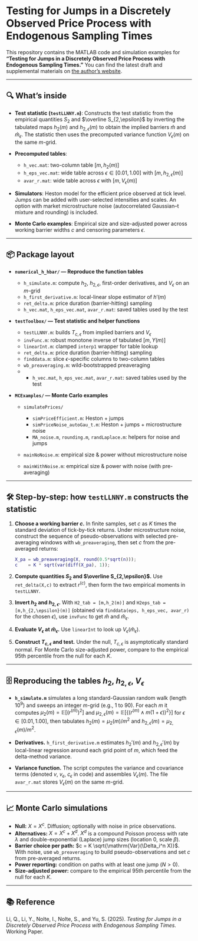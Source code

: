 # Testing for Jumps in a Discretely Observed Price Process with Endogenous Sampling Times

This repository contains the MATLAB code and simulation examples for **“Testing for Jumps in a Discretely Observed Price Process with Endogenous Sampling Times.”**
You can find the latest draft and supplemental materials on [the author’s website](https://www.shifanyu.com/).

---

## 🔍 What’s inside

* **Test statistic (`testLLNNY.m`)**:
Constructs the test statistic from the empirical quantities $S_{2}$ and $\overline S_{2,\epsilon}$ by inverting the tabulated maps $h_{2}(m)$ and $h_{2,\epsilon}(m)$ to obtain the implied barriers $\widehat m$ and $\widehat m_{\epsilon}$. The statistic then uses the precomputed variance function $V_{\epsilon}(m)$ on the same $m$-grid.

* **Precomputed tables**:

  * `h_vec.mat`: two-column table $[m, h_{2}(m)]$
  * `h_eps_vec.mat`: wide table across $\epsilon \in [0.01,1.00]$ with $[m, h_{2,\epsilon}(m)]$
  * `avar_r.mat`: wide table across $\epsilon$ with $[m, V_{\epsilon}(m)]$

* **Simulators**:
  Heston model for the efficient price observed at tick level. Jumps can be added with user-selected intensities and scales. An option with market microstructure noise (autocorrelated Gaussian–t mixture and rounding) is included.

* **Monte Carlo examples**:
  Empirical size and size-adjusted power across working barrier widths $c$ and censoring parameters $\epsilon$.

---

## 📦 Package layout

* **`numerical_h_hbar/` — Reproduce the function tables**

  * `h_simulate.m`: compute $h_{2}$, $h_{2,\epsilon}$, first-order derivatives, and $V_{\epsilon}$ on an $m$-grid
  * `h_first_derivative.m`: local-linear slope estimator of $h'(m)$
  * `ret_delta.m`: price duration (barrier-hitting) sampling
  * `h_vec.mat`, `h_eps_vec.mat`, `avar_r.mat`: saved tables used by the test

* **`testToolbox/` — Test statistic and helper functions**

  * `testLLNNY.m`: builds $T_{c,\epsilon}$ from implied barriers and $V_{\epsilon}$
  * `invFunc.m`: robust monotone inverse of tabulated $[m, Y(m)]$
  * `linearInt.m`: clamped `interp1` wrapper for table lookup
  * `ret_delta.m`: price duration (barrier-hitting) sampling
  * `finddata.m`: slice $\epsilon$-specific columns to two-column tables
  * `wb_preaveraging.m`: wild-bootstrapped preaveraging
  * * `h_vec.mat`, `h_eps_vec.mat`, `avar_r.mat`: saved tables used by the test

* **`MCExamples/` — Monte Carlo examples**

  * `simulatePrices/`
  
    * `simPriceEfficient.m`: Heston + jumps
    * `simPriceNoise_autoGau_t.m`: Heston + jumps + microstructure noise
    * `MA_noise.m`, `rounding.m`, `randLaplace.m`: helpers for noise and jumps
  * `mainNoNoise.m`: empirical size & power without microstructure noise
  * `mainWithNoise.m`: empirical size & power with noise (with pre-averaging)

---

## 🛠️ Step-by-step: how `testLLNNY.m` constructs the statistic

1. **Choose a working barrier $c$.**
   In finite samples, set $c$ as $K$ times the standard deviation of tick-by-tick returns. Under microstructure noise, construct the sequence of pseudo-observations with selected pre-averaging windows with `wb_preaveraging`, then set $c$ from the pre-averaged returns:
   ```matlab
   X_pa = wb_preaveraging(X, round(0.5*sqrt(n)));
   c    = K * sqrt(var(diff(X_pa), 1));
   ```

3. **Compute quantities $S_{2}$ and $\overline S_{2,\epsilon}$.**
   Use `ret_delta(X,c)` to extract $r^{(c)}$, then form the two empirical moments in `testLLNNY`.

4. **Invert $h_2$ and $h_{2,\epsilon}$.**
   With `H2_tab = [m,h_2(m)]` and `H2eps_tab = [m,h_{2,\epsilon}(m)]` (obtained via `finddata(eps, h_eps_vec, avar_r)` for the chosen $\epsilon$), use `invFunc` to get $\widehat m$ and $\widehat m_{\epsilon}$.

5. **Evaluate $V_{\epsilon}$ at $\widehat m_{\epsilon}$.**
   Use `linearInt` to look up $V_{\epsilon}(\widehat m_{\epsilon})$.

6. **Construct $T_{c,\epsilon}$ and test.**
   Under the null, $T_{c,\epsilon}$ is asymptotically standard normal. For Monte Carlo size-adjusted power, compare to the empirical 95th percentile from the null for each $K$.

---

## 🗄️ Reproducing the tables $h_{2}$, $h_{2,\epsilon}$, $V_{\epsilon}$

* **`h_simulate.m`** simulates a long standard-Gaussian random walk (length $10^9$) and sweeps an integer $m$-grid (e.g., $1$ to $90$). For each $m$ it computes
  $\mu_2(m)=\mathbb{E}[(r^{(m)})^2]$ and
  $\mu_{2,\epsilon}(m)=\mathbb{E}[\{(r^{(m)}\wedge m(1+\epsilon))^2\}]$ for $\epsilon \in [0.01,1.00]$,
  then tabulates $h_{2}(m)=\mu_2(m)/m^2$ and $h_{2,\epsilon}(m)=\mu_{2,\epsilon}(m)/m^2$.

* **Derivatives.** `h_first_derivative.m` estimates $h_2'(m)$ and $h_{2,\epsilon}'(m)$ by local-linear regression around each grid point of $m$, which feed the delta-method variance.

* **Variance function.** The script computes the variance and covariance terms (denoted $v$, $v_{\epsilon}$, $c_{\epsilon}$ in code) and assembles $V_{\epsilon}(m)$. The file `avar_r.mat` stores $V_{\epsilon}(m)$ on the same $m$-grid.

---

## 📈 Monte Carlo simulations

* **Null:** $X = X^{c}$. Diffusion; optionally with noise in price observations.
* **Alternatives:** $X = X^{c} + X^{d}$. $X^{d}$ is a compound Poisson process with rate $\lambda$ and double-exponential (Laplace) jump sizes (location 0, scale $\beta$).
* **Barrier choice per path:** $c = K \sqrt{\mathrm{Var}(\Delta_i^n X)}$. With noise, use `wb_preaveraging` to build pseudo-observations and set $c$ from pre-averaged returns.
* **Power reporting:** condition on paths with at least one jump ($N>0$).
* **Size-adjusted power:** compare to the empirical 95th percentile from the null for each $K$.

---

## 📚 Reference

Li, Q., Li, Y., Nolte, I., Nolte, S., and Yu, S. (2025). *Testing for Jumps in a Discretely Observed Price Process with Endogenous Sampling Times.* Working Paper.

